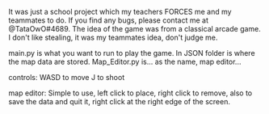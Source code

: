 It was just a school project which my teachers FORCES me and my teammates to do. If you find any bugs, please contact me at @TataOwO#4689.
The idea of the game was from a classical arcade game. I don't like stealing, it was my teammates idea, don't judge me.

main.py is what you want to run to play the game.
In JSON folder is where the map data are stored. Map_Editor.py is... as the name, map editor...

controls:
WASD to move
J to shoot

map editor:
Simple to use, left click to place, right click to remove, also to save the data and quit it, right click at the right edge of the screen.
